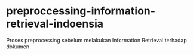 # preproccessing-information-retrieval-indoensia
 Proses preprocessing sebelum melakukan Information Retrieval terhadap dokumen
